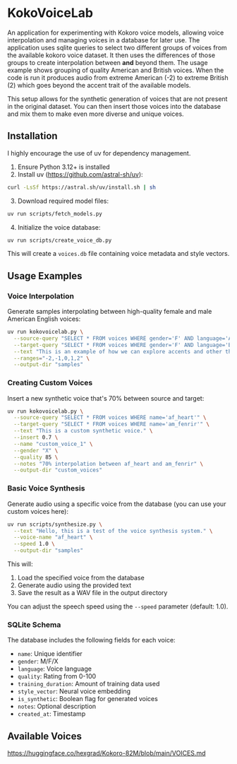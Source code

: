 # KokoVoiceLab

An application for experimenting with Kokoro voice models, allowing voice interpolation and managing voices in a database for later use. The application uses sqlite queries to select two different groups of voices from the available kokoro voice dataset. It then uses the differences of those groups to create interpolation between **and** beyond them. The usage example shows grouping of quality American and British voices. When the code is run it produces audio from extreme American (-2) to extreme British (2) which goes beyond the accent trait of the available models.

This setup allows for the synthetic generation of voices that are not present in the original dataset. You can then insert those voices into the database and mix them to make even more diverse and unique voices.

## Installation
I highly encourage the use of uv for dependency management.

1. Ensure Python 3.12+ is installed
2. Install uv (https://github.com/astral-sh/uv):
```bash
curl -LsSf https://astral.sh/uv/install.sh | sh
```

3. Download required model files:

```bash
uv run scripts/fetch_models.py
```

4. Initialize the voice database:

```bash
uv run scripts/create_voice_db.py
```

This will create a `voices.db` file containing voice metadata and style vectors.

## Usage Examples

### Voice Interpolation

Generate samples interpolating between high-quality female and male American English voices:

```bash
uv run kokovoicelab.py \
  --source-query "SELECT * FROM voices WHERE gender='F' AND language='American English' AND quality >= 70" \
  --target-query "SELECT * FROM voices WHERE gender='F' AND language='British English' AND quality >= 70" \
  --text "This is an example of how we can explore accents and other things. Neat!" \
  --ranges="-2,-1,0,1,2" \
  --output-dir "samples"
```

### Creating Custom Voices

Insert a new synthetic voice that's 70% between source and target:

```bash
uv run kokovoicelab.py \
  --source-query "SELECT * FROM voices WHERE name='af_heart'" \
  --target-query "SELECT * FROM voices WHERE name='am_fenrir'" \
  --text "This is a custom synthetic voice." \
  --insert 0.7 \
  --name "custom_voice_1" \
  --gender "X" \
  --quality 85 \
  --notes "70% interpolation between af_heart and am_fenrir" \
  --output-dir "custom_voices"
```

### Basic Voice Synthesis

Generate audio using a specific voice from the database (you can use your custom voices here):

```bash
uv run scripts/synthesize.py \
  --text "Hello, this is a test of the voice synthesis system." \
  --voice-name "af_heart" \
  --speed 1.0 \
  --output-dir "samples"
```

This will:
1. Load the specified voice from the database
2. Generate audio using the provided text
3. Save the result as a WAV file in the output directory

You can adjust the speech speed using the `--speed` parameter (default: 1.0).

### SQLite Schema

The database includes the following fields for each voice:
- `name`: Unique identifier
- `gender`: M/F/X
- `language`: Voice language
- `quality`: Rating from 0-100
- `training_duration`: Amount of training data used
- `style_vector`: Neural voice embedding
- `is_synthetic`: Boolean flag for generated voices
- `notes`: Optional description
- `created_at`: Timestamp

## Available Voices

https://huggingface.co/hexgrad/Kokoro-82M/blob/main/VOICES.md